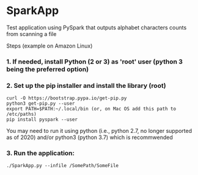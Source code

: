 # SparkApp

Test application using PySpark that outputs alphabet characters counts from scanning a file

Steps (example on Amazon Linux)

### 1. If needed, install Python (2 or 3) as 'root' user (python 3 being the preferred option)

### 2. Set up the pip installer and install the library (root)

```
curl -O https://bootstrap.pypa.io/get-pip.py
python3 get-pip.py --user
export PATH=$PATH:~/.local/bin (or, on Mac OS add this path to /etc/paths)
pip install pyspark --user
```

You may need to run it using python (i.e., python 2.7, no longer supported as of 2020) and/or python3 (python 3.7) which is recommwended

### 3. Run the application:

```
./SparkApp.py --infile /SomePath/SomeFile
```
